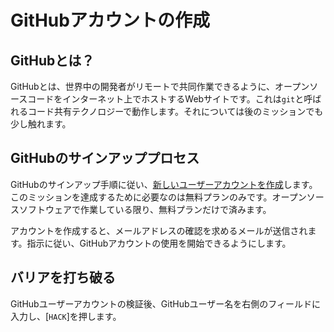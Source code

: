 # GitHubアカウントの作成

## GitHubとは？

GitHubとは、世界中の開発者がリモートで共同作業できるように、オープンソースコードをインターネット上でホストするWebサイトです。これは`git`と呼ばれるコード共有テクノロジーで動作します。それについては後のミッションでも少し触れます。

## GitHubのサインアッププロセス

GitHubのサインアップ手順に従い、[新しいユーザーアカウントを作成](https://github.com/join)します。このミッションを達成するために必要なのは無料プランのみです。オープンソースソフトウェアで作業している限り、無料プランだけで済みます。

アカウントを作成すると、メールアドレスの確認を求めるメールが送信されます。指示に従い、GitHubアカウントの使用を開始できるようにします。

## バリアを打ち破る

GitHubユーザーアカウントの検証後、GitHubユーザー名を右側のフィールドに入力し、[`HACK`]を押します。